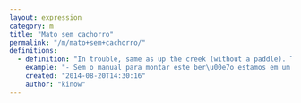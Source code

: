 ```yaml
---
layout: expression
category: m
title: "Mato sem cachorro"
permalink: "/m/mato+sem+cachorro/"
definitions:
  - definition: "In trouble, same as up the creek (without a paddle). The translation is 'in the woods, without a dog', probably a reference to someone lost or hunting without a dog."
    example: "- Sem o manual para montar este ber\u00e7o estamos em um mato sem cachorro.\r\n\r\n- Amanh\u00e3 voc\u00ea vai sozinho na reuni\u00e3o.\r\n- Puxa, voc\u00ea vai me deixar num mato sem cachorro assim chefe."
    created: "2014-08-20T14:30:16"
    author: "kinow"
---
```

